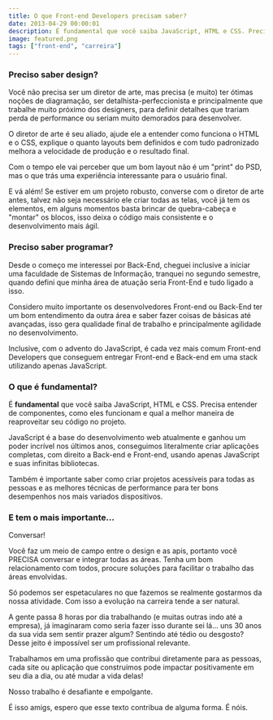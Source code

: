 ```yaml
---
title: O que Front-end Developers precisam saber?
date: 2013-04-29 00:00:01
description: É fundamental que você saiba JavaScript, HTML e CSS. Precisa entender de componentes, como eles funcionam e qual a melhor maneira de reaproveitar seu código no projeto.
image: featured.png
tags: ["front-end", "carreira"]
---
```


### Preciso saber design?

Você não precisa ser um diretor de arte, mas precisa (e muito) ter ótimas noções de diagramação, ser detalhista-perfeccionista e principalmente que trabalhe muito próximo dos designers, para definir detalhes que trariam perda de performance ou seriam muito demorados para desenvolver.

O diretor de arte é seu aliado, ajude ele a entender como funciona o HTML e o CSS, explique o quanto layouts bem definidos e com tudo padronizado melhora a velocidade de produção e o resultado final.

Com o tempo ele vai perceber que um bom layout não é um "print" do PSD, mas o que trás uma experiência interessante para o usuário final.

E vá além! Se estiver em um projeto robusto, converse com o diretor de arte antes, talvez não seja necessário ele criar todas as telas, você já tem os elementos, em alguns momentos basta brincar de quebra-cabeça e "montar" os blocos, isso deixa o código mais consistente e o desenvolvimento mais ágil.

### Preciso saber programar?

Desde o começo me interessei por Back-End, cheguei inclusive a iniciar uma faculdade de Sistemas de Informação, tranquei no segundo semestre, quando defini que minha área de atuação seria Front-End e tudo ligado a isso.

Considero muito importante os desenvolvedores Front-end ou Back-End ter um bom entendimento da outra área e saber fazer coisas de básicas até avançadas, isso gera qualidade final de trabalho e principalmente agilidade no desenvolvimento.

Inclusive, com o advento do JavaScript, é cada vez mais comum Front-end Developers que conseguem entregar Front-end e Back-end em uma stack utilizando apenas JavaScript.

### O que é fundamental?

É **fundamental** que você saiba JavaScript, HTML e CSS. Precisa entender de componentes, como eles funcionam e qual a melhor maneira de reaproveitar seu código no projeto.

JavaScript é a base do desenvolvimento web atualmente e ganhou um poder incrível nos últimos anos, conseguimos literalmente criar aplicações completas, com direito a Back-end e Front-end, usando apenas JavaScript e suas infinitas bibliotecas.

Também é importante saber como criar projetos acessíveis para todas as pessoas e as melhores técnicas de performance para ter bons desempenhos nos mais variados dispositivos.

### E tem o mais importante...

Conversar!

Você faz um meio de campo entre o design e as apis, portanto você PRECISA conversar e integrar todas as áreas. Tenha um bom relacionamento com todos, procure soluções para facilitar o trabalho das áreas envolvidas.

Só podemos ser espetaculares no que fazemos se realmente gostarmos da nossa atividade. Com isso a evolução na carreira tende a ser natural.

A gente passa 8 horas por dia trabalhando (e muitas outras indo até a empresa), já imaginaram como seria fazer isso durante sei lá... uns 30 anos da sua vida sem sentir prazer algum? Sentindo até tédio ou desgosto? Desse jeito é impossível ser um profissional relevante.

Trabalhamos em uma profissão que contribui diretamente para as pessoas, cada site ou aplicação que construímos pode impactar positivamente em seu dia a dia, ou até mudar a vida delas!

Nosso trabalho é desafiante e empolgante.

É isso amigs, espero que esse texto contribua de alguma forma. É nóis.
